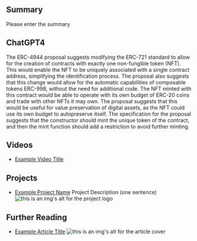 ## Summary

Please enter the summary

## ChatGPT4

The ERC-4944 proposal suggests modifying the ERC-721 standard to allow for the creation of contracts with exactly one non-fungible token (NFT). This would enable the NFT to be uniquely associated with a single contract address, simplifying the identification process. The proposal also suggests that this change would allow for the automatic capabilities of composable tokens ERC-998, without the need for additional code. The NFT minted with this contract would be able to operate with its own budget of ERC-20 coins and trade with other NFTs it may own. The proposal suggests that this would be useful for value preservation of digital assets, as the NFT could use its own budget to autopreserve itself. The specification for the proposal suggests that the constructor should mint the unique token of the contract, and then the mint function should add a restriction to avoid further minting.

## Videos

- [Example Video Title](https://www.youtube.com/watch?v=TDGq4aeevgY)

## Projects

- [Example Project Name](https://xxxx.xxx/xxxxx) Project Description (one sentence) ![this is an img's alt for the project logo](https://xxxx.xxx/project-logo.xxx)

## Further Reading

- [Example Article Title](https://xxxx.xxx/xxxxx) ![this is an img's alt for the article cover](https://xxxx.xxx/article-cover.xxx)
